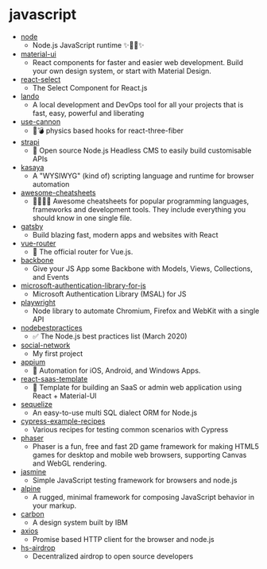 # javascript
- [node](https://github.com/nodejs/node)
  - Node.js JavaScript runtime ✨🐢🚀✨
- [material-ui](https://github.com/mui-org/material-ui)
  - React components for faster and easier web development. Build your own design system, or start with Material Design.
- [react-select](https://github.com/JedWatson/react-select)
  - The Select Component for React.js
- [lando](https://github.com/lando/lando)
  - A local development and DevOps tool for all your projects that is fast, easy, powerful and liberating
- [use-cannon](https://github.com/react-spring/use-cannon)
  - 👋💣 physics based hooks for react-three-fiber
- [strapi](https://github.com/strapi/strapi)
  - 🚀 Open source Node.js Headless CMS to easily build customisable APIs
- [kasaya](https://github.com/syscolabs/kasaya)
  - A "WYSIWYG" (kind of) scripting language and runtime for browser automation
- [awesome-cheatsheets](https://github.com/LeCoupa/awesome-cheatsheets)
  - 👩‍💻👨‍💻 Awesome cheatsheets for popular programming languages, frameworks and development tools. They include everything you should know in one single file.
- [gatsby](https://github.com/gatsbyjs/gatsby)
  - Build blazing fast, modern apps and websites with React
- [vue-router](https://github.com/vuejs/vue-router)
  - 🚦 The official router for Vue.js.
- [backbone](https://github.com/jashkenas/backbone)
  - Give your JS App some Backbone with Models, Views, Collections, and Events
- [microsoft-authentication-library-for-js](https://github.com/AzureAD/microsoft-authentication-library-for-js)
  - Microsoft Authentication Library (MSAL) for JS
- [playwright](https://github.com/microsoft/playwright)
  - Node library to automate Chromium, Firefox and WebKit with a single API
- [nodebestpractices](https://github.com/goldbergyoni/nodebestpractices)
  - ✅ The Node.js best practices list (March 2020)
- [social-network](https://github.com/misa-j/social-network)
  - My first project
- [appium](https://github.com/appium/appium)
  - 📱 Automation for iOS, Android, and Windows Apps.
- [react-saas-template](https://github.com/dunky11/react-saas-template)
  - 🌊 Template for building an SaaS or admin web application using React + Material-UI
- [sequelize](https://github.com/sequelize/sequelize)
  - An easy-to-use multi SQL dialect ORM for Node.js
- [cypress-example-recipes](https://github.com/cypress-io/cypress-example-recipes)
  - Various recipes for testing common scenarios with Cypress
- [phaser](https://github.com/photonstorm/phaser)
  - Phaser is a fun, free and fast 2D game framework for making HTML5 games for desktop and mobile web browsers, supporting Canvas and WebGL rendering.
- [jasmine](https://github.com/jasmine/jasmine)
  - Simple JavaScript testing framework for browsers and node.js
- [alpine](https://github.com/alpinejs/alpine)
  - A rugged, minimal framework for composing JavaScript behavior in your markup.
- [carbon](https://github.com/carbon-design-system/carbon)
  - A design system built by IBM
- [axios](https://github.com/axios/axios)
  - Promise based HTTP client for the browser and node.js
- [hs-airdrop](https://github.com/handshake-org/hs-airdrop)
  - Decentralized airdrop to open source developers
